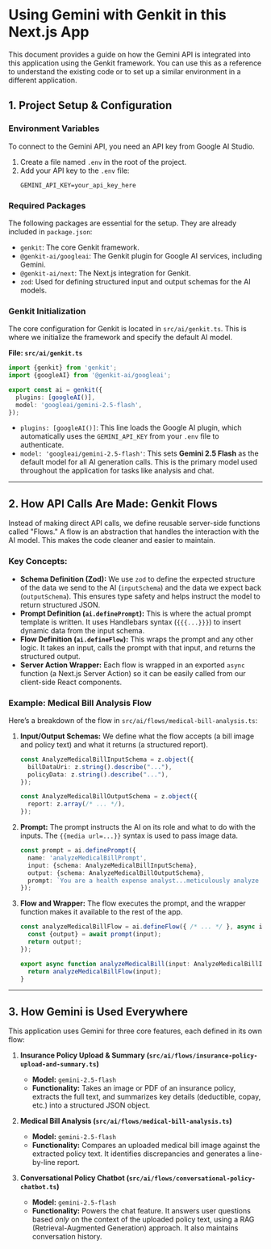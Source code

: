 
# Using Gemini with Genkit in this Next.js App

This document provides a guide on how the Gemini API is integrated into this application using the Genkit framework. You can use this as a reference to understand the existing code or to set up a similar environment in a different application.

## 1. Project Setup & Configuration

### Environment Variables

To connect to the Gemini API, you need an API key from Google AI Studio.

1.  Create a file named `.env` in the root of the project.
2.  Add your API key to the `.env` file:
    ```
    GEMINI_API_KEY=your_api_key_here
    ```

### Required Packages

The following packages are essential for the setup. They are already included in `package.json`:

-   `genkit`: The core Genkit framework.
-   `@genkit-ai/googleai`: The Genkit plugin for Google AI services, including Gemini.
-   `@genkit-ai/next`: The Next.js integration for Genkit.
-   `zod`: Used for defining structured input and output schemas for the AI models.

### Genkit Initialization

The core configuration for Genkit is located in `src/ai/genkit.ts`. This is where we initialize the framework and specify the default AI model.

**File: `src/ai/genkit.ts`**
```typescript
import {genkit} from 'genkit';
import {googleAI} from '@genkit-ai/googleai';

export const ai = genkit({
  plugins: [googleAI()],
  model: 'googleai/gemini-2.5-flash',
});
```

-   `plugins: [googleAI()]`: This line loads the Google AI plugin, which automatically uses the `GEMINI_API_KEY` from your `.env` file to authenticate.
-   `model: 'googleai/gemini-2.5-flash'`: This sets **Gemini 2.5 Flash** as the default model for all AI generation calls. This is the primary model used throughout the application for tasks like analysis and chat.

---

## 2. How API Calls Are Made: Genkit Flows

Instead of making direct API calls, we define reusable server-side functions called "Flows." A flow is an abstraction that handles the interaction with the AI model. This makes the code cleaner and easier to maintain.

### Key Concepts:

-   **Schema Definition (Zod):** We use `zod` to define the expected structure of the data we send to the AI (`inputSchema`) and the data we expect back (`outputSchema`). This ensures type safety and helps instruct the model to return structured JSON.
-   **Prompt Definition (`ai.definePrompt`):** This is where the actual prompt template is written. It uses Handlebars syntax (`{{{...}}}`) to insert dynamic data from the input schema.
-   **Flow Definition (`ai.defineFlow`):** This wraps the prompt and any other logic. It takes an input, calls the prompt with that input, and returns the structured output.
-   **Server Action Wrapper:** Each flow is wrapped in an exported `async` function (a Next.js Server Action) so it can be easily called from our client-side React components.

### Example: Medical Bill Analysis Flow

Here’s a breakdown of the flow in `src/ai/flows/medical-bill-analysis.ts`:

1.  **Input/Output Schemas:** We define what the flow accepts (a bill image and policy text) and what it returns (a structured report).

    ```typescript
    const AnalyzeMedicalBillInputSchema = z.object({
      billDataUri: z.string().describe("..."),
      policyData: z.string().describe("..."),
    });

    const AnalyzeMedicalBillOutputSchema = z.object({
      report: z.array(/* ... */),
    });
    ```

2.  **Prompt:** The prompt instructs the AI on its role and what to do with the inputs. The `{{media url=...}}` syntax is used to pass image data.

    ```typescript
    const prompt = ai.definePrompt({
      name: 'analyzeMedicalBillPrompt',
      input: {schema: AnalyzeMedicalBillInputSchema},
      output: {schema: AnalyzeMedicalBillOutputSchema},
      prompt: `You are a health expense analyst...meticulously analyze this image of a medical bill...Photo: {{media url=billDataUri}}`,
    });
    ```

3.  **Flow and Wrapper:** The flow executes the prompt, and the wrapper function makes it available to the rest of the app.

    ```typescript
    const analyzeMedicalBillFlow = ai.defineFlow({ /* ... */ }, async input => {
      const {output} = await prompt(input);
      return output!;
    });

    export async function analyzeMedicalBill(input: AnalyzeMedicalBillInput): Promise<AnalyzeMedicalBillOutput> {
      return analyzeMedicalBillFlow(input);
    }
    ```

---

## 3. How Gemini is Used Everywhere

This application uses Gemini for three core features, each defined in its own flow:

1.  **Insurance Policy Upload & Summary (`src/ai/flows/insurance-policy-upload-and-summary.ts`)**
    -   **Model:** `gemini-2.5-flash`
    -   **Functionality:** Takes an image or PDF of an insurance policy, extracts the full text, and summarizes key details (deductible, copay, etc.) into a structured JSON object.

2.  **Medical Bill Analysis (`src/ai/flows/medical-bill-analysis.ts`)**
    -   **Model:** `gemini-2.5-flash`
    -   **Functionality:** Compares an uploaded medical bill image against the extracted policy text. It identifies discrepancies and generates a line-by-line report.

3.  **Conversational Policy Chatbot (`src/ai/flows/conversational-policy-chatbot.ts`)**
    -   **Model:** `gemini-2.5-flash`
    -   **Functionality:** Powers the chat feature. It answers user questions based *only* on the context of the uploaded policy text, using a RAG (Retrieval-Augmented Generation) approach. It also maintains conversation history.
